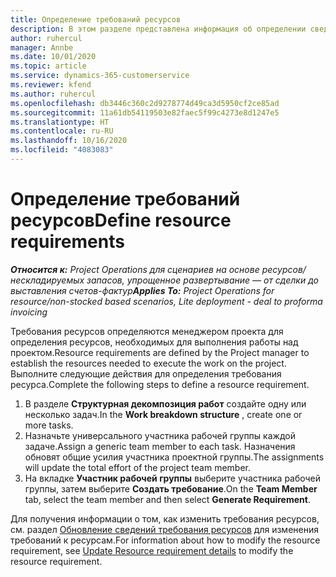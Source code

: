 ```yaml
---
title: Определение требований ресурсов
description: В этом разделе представлена информация об определении сведений требования ресурсов.
author: ruhercul
manager: Annbe
ms.date: 10/01/2020
ms.topic: article
ms.service: dynamics-365-customerservice
ms.reviewer: kfend
ms.author: ruhercul
ms.openlocfilehash: db3446c360c2d9278774d49ca3d5950cf2ce85ad
ms.sourcegitcommit: 11a61db54119503e82faec5f99c4273e8d1247e5
ms.translationtype: HT
ms.contentlocale: ru-RU
ms.lasthandoff: 10/16/2020
ms.locfileid: "4083083"
---
```

# <a name="define-resource-requirements"></a><span data-ttu-id="3c1cb-103">Определение требований ресурсов</span><span class="sxs-lookup"><span data-stu-id="3c1cb-103">Define resource requirements</span></span>

<span data-ttu-id="3c1cb-104">_**Относится к:** Project Operations для сценариев на основе ресурсов/нескладируемых запасов, упрощенное развертывание — от сделки до выставления счетов-фактур_</span><span class="sxs-lookup"><span data-stu-id="3c1cb-104">_**Applies To:** Project Operations for resource/non-stocked based scenarios, Lite deployment - deal to proforma invoicing_</span></span>

<span data-ttu-id="3c1cb-105">Требования ресурсов определяются менеджером проекта для определения ресурсов, необходимых для выполнения работы над проектом.</span><span class="sxs-lookup"><span data-stu-id="3c1cb-105">Resource requirements are defined by the Project manager to establish the resources needed to execute the work on the project.</span></span> <span data-ttu-id="3c1cb-106">Выполните следующие действия для определения требования ресурса.</span><span class="sxs-lookup"><span data-stu-id="3c1cb-106">Complete the following steps to define a resource requirement.</span></span>

1.  <span data-ttu-id="3c1cb-107">В разделе **Структурная декомпозиция работ** создайте одну или несколько задач.</span><span class="sxs-lookup"><span data-stu-id="3c1cb-107">In the **Work breakdown structure** , create one or more tasks.</span></span>
2.  <span data-ttu-id="3c1cb-108">Назначьте универсального участника рабочей группы каждой задаче.</span><span class="sxs-lookup"><span data-stu-id="3c1cb-108">Assign a generic team member to each task.</span></span> <span data-ttu-id="3c1cb-109">Назначения обновят общие усилия участника проектной группы.</span><span class="sxs-lookup"><span data-stu-id="3c1cb-109">The assignments will update the total effort of the project team member.</span></span>
3.  <span data-ttu-id="3c1cb-110">На вкладке **Участник рабочей группы** выберите участника рабочей группы, затем выберите **Создать требование**.</span><span class="sxs-lookup"><span data-stu-id="3c1cb-110">On the **Team Member** tab, select the team member and then select **Generate Requirement**.</span></span>

<span data-ttu-id="3c1cb-111">Для получения информации о том, как изменить требования ресурсов, см. раздел [Обновление сведений требования ресурсов](define-resource-requirements.md) для изменения требований к ресурсам.</span><span class="sxs-lookup"><span data-stu-id="3c1cb-111">For information about how to modify the resource requirement, see [Update Resource requirement details](define-resource-requirements.md) to modify the resource requirement.</span></span>